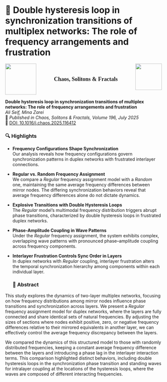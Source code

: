 # 📃 Double hysteresis loop in synchronization transitions of multiplex networks: The role of frequency arrangements and frustration
<p align="center">
  <img src="https://sdfestaticassets-eu-west-1.sciencedirectassets.com/prod/c2d2d2e89ef077cbc6663badca517ca70a10db41/image/elsevier-non-solus.svg" width="100" style="float:left; margin-right: 10px;" />
  <span style="font-size: 18px; font-weight: bold; line-height: 100px; vertical-align: super; font-family: 'Georgia', serif;">Chaos, Solitons & Fractals</span>
  <img src="https://ars.els-cdn.com/content/image/1-s2.0-S0960077925X20038-cov150h.gif" width="85" style="float:right; margin-left: 10px;" />
</p>





**Double hysteresis loop in synchronization transitions of multiplex networks: The role of frequency arrangements and frustration**  
_Ali Seif, Mina Zarei_  
📅 *Published in Chaos, Solitons & Fractals, Volume 196, July 2025*  
🔗 [DOI: 10.1016/j.chaos.2025.116412](https://doi.org/10.1016/j.chaos.2025.116412)


### 🔍 Highlights

- **Frequency Configurations Shape Synchronization**  
  Our analysis reveals how frequency configurations govern synchronization patterns in duplex networks with frustrated interlayer connections.

- **Regular vs. Random Frequency Assignment**  
  We compare a *Regular* frequency assignment model with a *Random* one, maintaining the same average frequency differences between mirror nodes. The differing synchronization behaviors reveal that average frequency differences alone do not dictate dynamics.

- **Explosive Transitions with Double Hysteresis Loops**  
  The *Regular* model’s multimodal frequency distribution triggers abrupt phase transitions, characterized by double hysteresis loops in frustrated duplex networks.

- **Phase-Amplitude Coupling in Wave Patterns**  
  Under the *Regular* frequency assignment, the system exhibits complex, overlapping wave patterns with pronounced phase–amplitude coupling across frequency components.

- **Interlayer Frustration Controls Sync Order in Layers**  
  In duplex networks with *Regular* coupling, interlayer frustration alters the temporal synchronization hierarchy among components within each individual layer.


  ### 📄 Abstract

This study explores the dynamics of two-layer multiplex networks, focusing on how frequency distributions among mirror nodes influence phase transitions and synchronization across layers. We present a *Regular* frequency assignment model for duplex networks, where the layers are fully connected and share identical sets of natural frequencies. By adjusting the sizes of sections where nodes exhibit positive, zero, or negative frequency differences relative to their mirrored equivalents in another layer, we can effectively control the average frequency discrepancy between the layers. 

We compared the dynamics of this structured model to those with randomly distributed frequencies, keeping a constant average frequency difference between the layers and introducing a phase lag in the interlayer interaction terms. This comparison highlighted distinct behaviors, including double hysteresis loops in the synchronization phase transition and standing waves for intralayer coupling at the locations of the hysteresis loops, where the waves are composed of different interacting frequencies.

